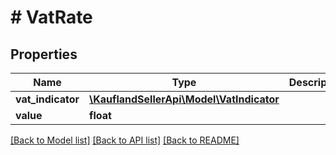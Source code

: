 # # VatRate

## Properties

Name | Type | Description | Notes
------------ | ------------- | ------------- | -------------
**vat_indicator** | [**\KauflandSellerApi\Model\VatIndicator**](VatIndicator.md) |  |
**value** | **float** |  |

[[Back to Model list]](../../README.md#models) [[Back to API list]](../../README.md#endpoints) [[Back to README]](../../README.md)
